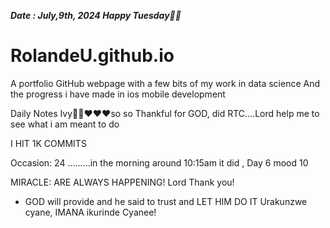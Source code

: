 ***Date : July,9th, 2024 Happy Tuesday🫶🏾***
# RolandeU.github.io
 
A portfolio GitHub webpage with a few bits of my work in data science
And the progress i have made in ios mobile development 

Daily Notes
Ivy🙌🏽❤️❤️❤️so so Thankful for GOD, did RTC....Lord help me to see what i am meant to do

I HIT 1K COMMITS


Occasion: 24
.........in the morning around 10:15am it did , Day 6 mood 10 

MIRACLE: ARE ALWAYS HAPPENING!
 Lord Thank you!

- GOD will provide and he said to trust and LET HIM DO IT
Urakunzwe cyane, IMANA ikurinde Cyanee!





